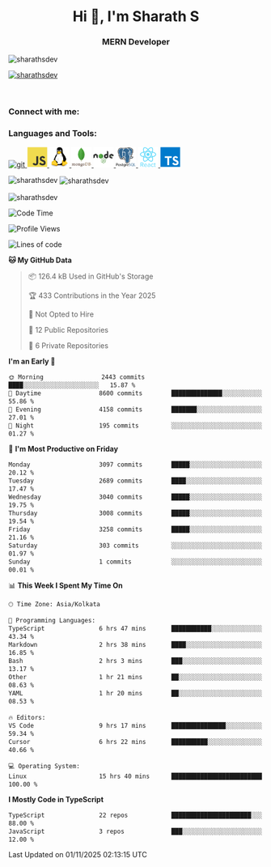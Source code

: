 <h1 align="center">Hi 👋, I'm Sharath S</h1>
<h3 align="center">MERN Developer</h3>

<p align="left"> <img src="https://komarev.com/ghpvc/?username=sharathsdev&label=Profile%20views&color=0e75b6&style=flat" alt="sharathsdev" /> </p>

<p align="left"> <a href="https://github.com/ryo-ma/github-profile-trophy"><img src="https://github-profile-trophy.vercel.app/?username=sharathsdev" alt="sharathsdev" /></a> </p>

<p align="left"> <a href="https://twitter.com/" target="blank"><img src="https://img.shields.io/twitter/follow/?logo=twitter&style=for-the-badge" alt="" /></a> </p>

<h3 align="left">Connect with me:</h3>
<p align="left">
</p>

<h3 align="left">Languages and Tools:</h3>
<p align="left"> <a href="https://git-scm.com/" target="_blank" rel="noreferrer"> <img src="https://www.vectorlogo.zone/logos/git-scm/git-scm-icon.svg" alt="git" width="40" height="40"/> </a> <a href="https://developer.mozilla.org/en-US/docs/Web/JavaScript" target="_blank" rel="noreferrer"> <img src="https://raw.githubusercontent.com/devicons/devicon/master/icons/javascript/javascript-original.svg" alt="javascript" width="40" height="40"/> </a> <a href="https://www.linux.org/" target="_blank" rel="noreferrer"> <img src="https://raw.githubusercontent.com/devicons/devicon/master/icons/linux/linux-original.svg" alt="linux" width="40" height="40"/> </a> <a href="https://www.mongodb.com/" target="_blank" rel="noreferrer"> <img src="https://raw.githubusercontent.com/devicons/devicon/master/icons/mongodb/mongodb-original-wordmark.svg" alt="mongodb" width="40" height="40"/> </a> <a href="https://nodejs.org" target="_blank" rel="noreferrer"> <img src="https://raw.githubusercontent.com/devicons/devicon/master/icons/nodejs/nodejs-original-wordmark.svg" alt="nodejs" width="40" height="40"/> </a> <a href="https://www.postgresql.org" target="_blank" rel="noreferrer"> <img src="https://raw.githubusercontent.com/devicons/devicon/master/icons/postgresql/postgresql-original-wordmark.svg" alt="postgresql" width="40" height="40"/> </a> <a href="https://reactjs.org/" target="_blank" rel="noreferrer"> <img src="https://raw.githubusercontent.com/devicons/devicon/master/icons/react/react-original-wordmark.svg" alt="react" width="40" height="40"/> </a> <a href="https://www.typescriptlang.org/" target="_blank" rel="noreferrer"> <img src="https://raw.githubusercontent.com/devicons/devicon/master/icons/typescript/typescript-original.svg" alt="typescript" width="40" height="40"/> </a> </p>

<p><img align="left" src="https://github-readme-stats.vercel.app/api/top-langs?username=sharathsdev&show_icons=true&locale=en&layout=compact" alt="sharathsdev" /></p>

<p>&nbsp;<img align="center" src="https://github-readme-stats.vercel.app/api?username=sharathsdev&show_icons=true&locale=en" alt="sharathsdev" /></p>

<p><img align="center" src="https://github-readme-streak-stats.herokuapp.com/?user=sharathsdev&" alt="sharathsdev" /></p>
 
 <!--START_SECTION:waka-->
![Code Time](http://img.shields.io/badge/Code%20Time-1%2C250%20hrs%2031%20mins-blue)

![Profile Views](http://img.shields.io/badge/Profile%20Views-0-blue)

![Lines of code](https://img.shields.io/badge/From%20Hello%20World%20I%27ve%20Written-13.7%20million%20lines%20of%20code-blue)

**🐱 My GitHub Data** 

> 📦 126.4 kB Used in GitHub's Storage 
 > 
> 🏆 433 Contributions in the Year 2025
 > 
> 🚫 Not Opted to Hire
 > 
> 📜 12 Public Repositories 
 > 
> 🔑 6 Private Repositories 
 > 
**I'm an Early 🐤** 

```text
🌞 Morning                2443 commits        ████░░░░░░░░░░░░░░░░░░░░░   15.87 % 
🌆 Daytime                8600 commits        ██████████████░░░░░░░░░░░   55.86 % 
🌃 Evening                4158 commits        ███████░░░░░░░░░░░░░░░░░░   27.01 % 
🌙 Night                  195 commits         ░░░░░░░░░░░░░░░░░░░░░░░░░   01.27 % 
```
📅 **I'm Most Productive on Friday** 

```text
Monday                   3097 commits        █████░░░░░░░░░░░░░░░░░░░░   20.12 % 
Tuesday                  2689 commits        ████░░░░░░░░░░░░░░░░░░░░░   17.47 % 
Wednesday                3040 commits        █████░░░░░░░░░░░░░░░░░░░░   19.75 % 
Thursday                 3008 commits        █████░░░░░░░░░░░░░░░░░░░░   19.54 % 
Friday                   3258 commits        █████░░░░░░░░░░░░░░░░░░░░   21.16 % 
Saturday                 303 commits         ░░░░░░░░░░░░░░░░░░░░░░░░░   01.97 % 
Sunday                   1 commits           ░░░░░░░░░░░░░░░░░░░░░░░░░   00.01 % 
```


📊 **This Week I Spent My Time On** 

```text
🕑︎ Time Zone: Asia/Kolkata

💬 Programming Languages: 
TypeScript               6 hrs 47 mins       ███████████░░░░░░░░░░░░░░   43.34 % 
Markdown                 2 hrs 38 mins       ████░░░░░░░░░░░░░░░░░░░░░   16.85 % 
Bash                     2 hrs 3 mins        ███░░░░░░░░░░░░░░░░░░░░░░   13.17 % 
Other                    1 hr 21 mins        ██░░░░░░░░░░░░░░░░░░░░░░░   08.63 % 
YAML                     1 hr 20 mins        ██░░░░░░░░░░░░░░░░░░░░░░░   08.53 % 

🔥 Editors: 
VS Code                  9 hrs 17 mins       ███████████████░░░░░░░░░░   59.34 % 
Cursor                   6 hrs 22 mins       ██████████░░░░░░░░░░░░░░░   40.66 % 

💻 Operating System: 
Linux                    15 hrs 40 mins      █████████████████████████   100.00 % 
```

**I Mostly Code in TypeScript** 

```text
TypeScript               22 repos            ██████████████████████░░░   88.00 % 
JavaScript               3 repos             ███░░░░░░░░░░░░░░░░░░░░░░   12.00 % 
```




 Last Updated on 01/11/2025 02:13:15 UTC
<!--END_SECTION:waka-->
